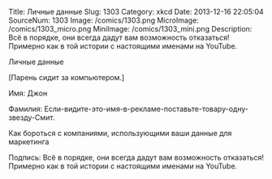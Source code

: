 Title: Личные данные 
Slug: 1303 
Category: xkcd 
Date: 2013-12-16 22:05:04 
SourceNum: 1303 
Image: /comics/1303.png 
MicroImage: /comics/1303_micro.png 
MiniImage: /comics/1303_mini.png 
Description: Всё в порядке, они всегда дадут вам возможность отказаться! Примерно как в той истории с настоящими именами на YouTube. 

Личные данные

[Парень сидит за компьютером.]

Имя: Джон

Фамилия: Если-видите-это-имя-в-рекламе-поставьте-товару-одну-звезду-Смит.

Как бороться с компаниями, использующими ваши данные для маркетинга

Подпись: Всё в порядке, они всегда дадут вам возможность отказаться! Примерно как в той истории с настоящими именами на YouTube.